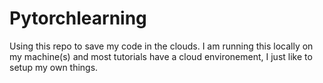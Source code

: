 # Pytorchlearning
Using this repo to save my code in the clouds. I am running this locally on my machine(s) and most tutorials have a cloud environement, I just like to setup my own things.
